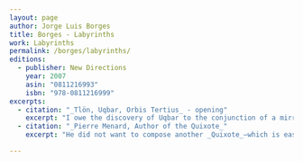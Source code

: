 ```yaml
---
layout: page
author: Jorge Luis Borges
title: Borges - Labyrinths
work: Labyrinths
permalink: /borges/labyrinths/
editions:
  - publisher: New Directions
    year: 2007
    asin: "0811216993"
    isbn: "978-0811216999"
excerpts:
  - citation: "_Tlön, Uqbar, Orbis Tertius_ - opening"
    excerpt: "I owe the discovery of Uqbar to the conjunction of a mirror and an encylopedia. The mirror troubled the depths of a corridor in a country house on Gaona Street in Ramos Mejía; the encylopedia is fallaciously called _The Anglo-American Cyclopaedia_ (New York, 1917) and is a literal but delinquent reprint of the _Encyclopaedia Britannica_ of 1902."
  - citation: "_Pierre Menard, Author of the Quixote_"
    excerpt: "He did not want to compose another _Quixote_—which is easy—but _the Quixote itself_. Needless to say, he never contemplated a mechanical transcription of the original; he did not propose to copy it. His admirable intention was to produce a few pages which would coincide—word for word and line for line—with those of Miguel Cervantes."

---
```

